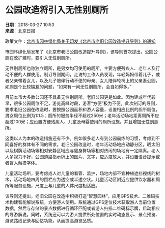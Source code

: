 # 公园改造将引入无性别厕所

**日期**：2018-03-27 10:53  
**来源**：北京日报

政策文件：[北京市园林绿化局关于印发《北京市老旧公园改造提升导则》的通知](../../zhengcefagui/201905/t20190522_60788.html "北京市园林绿化局关于印发《北京市老旧公园改造提升导则》的通知")

市园林绿化局发布了《北京市老旧公园改造提升导则》，该导则首次提出，公园公厕在改扩建时，要引入无性别厕所。

无性别厕所也称独立厕所，是男女均可使用的厕所，主要方便残疾人、老年人及行动不便的人群使用。制订导则期间，走访的工作人员发现，年轻妈妈带着儿子，或者父亲带着女儿，以及儿子陪伴行动不便的母亲、女儿陪伴轮椅上的父亲逛公园，如厕是个比较尴尬的问题，“如果有一间无性别厕所，会自如得多。”

目前本市大多数公园还不具备无性别厕所。老旧公园更是如此。因为建成年代较早，很多公园厕位不足，游览高峰时段，游客“方便”极为不便。此次制订的导则，要求老旧公园在改造时，要按照公园面积和游人容量，设置相应比例的厕所厕位，男女厕位比例为1∶1.5；厕所的服务半径不超过250米；老年活动场地距离厕所不应超过100米；应设置方便残疾人、儿童及母婴使用的厕所设施，并且增加无性别厕所。

这类以人为本的改造措施还有不少。例如很多老人有到公园晨练的习惯，考虑到不同喜好的群体有不同的需求，老旧公园改造时，老年活动场地应动静分区，晒太阳以及棋牌活动场等相对安静区域应与健身舞场等相对热闹的场地有一定隔离。老人大多视力不好，公园道路指示牌上的图片、文字，应适度放大，并设置语音提示或者盲人触摸字体。

儿童活动场所，要考虑成人对儿童的看管、监护，场地内部不宜种植遮挡视线的树木，活动场地四周的围栏应为透空或半透空状。儿童活动区附近应提供饮水器和厕所等服务设施，尺度上与儿童的人体尺度相适应。

该导则还提出，老旧公园在改造中积极打造“智慧园林”，应用GPS技术、二维码技术构建智能解说系统，方便游人使用。系统通过GPS定位技术获取游人当前位置数据，然后与存储的景点数据进行循环匹配或者游人扫描二维码标示牌，启动相应的导游解说。同时，系统还可以为游人提供所处位置的实时动态显示、景点预览、游览路线记录与回忆功能，从而提高游览品质。